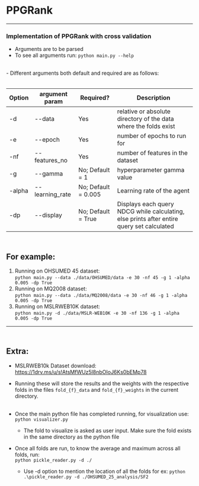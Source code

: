 # PPGRank
---
### Implementation of PPGRank with cross validation

- Arguments are to be parsed <br>
- To see all arguments run: `python main.py --help`
<br>
- Different arguments both default and required are as follows:<br>
<br>

|Option | argument param | Required? | Description |
|---|---|---|---|
|-d | --data | Yes | relative or absolute directory of the data where the folds exist |
|-e | --epoch | Yes | number of epochs to run for|
|-nf| --features_no | Yes | number of features in the dataset |
|-g | --gamma| No; Default = 1 | hyperparameter gamma value |
|-alpha| --learning_rate | No; Default = 0.005 | Learning rate of the agent |
|-dp| --display | No; Default = True | Displays each query NDCG while calculating, else prints after entire query set calculated |


<br>For example: 
---
1. Running on OHSUMED 45 dataset: <br> `python main.py --data ./data/OHSUMED/data -e 30 -nf 45 -g 1 -alpha 0.005 -dp True`
2. Running on MQ2008 dataset: <br> `python main.py --data ./data/MQ2008/data -e 30 -nf 46 -g 1 -alpha 0.005 -dp True`
3. Running on MSLRWEB10K dataset: <br> `python main.py -d ./data/MSLR-WEB10K -e 30 -nf 136 -g 1 -alpha 0.005 -dp True`
---

<br>Extra:
---
- MSLRWEB10k Dataset download: https://1drv.ms/u/s!AtsMfWUz5l8nbOIoJ6Ks0bEMp78
- Running these will store the results and the weights with the respective folds in the files `fold_{f}_data` and `fold_{f}_weights` in the current directory.
<br><br>
- Once the main python file has completed running, for visualization use: <br> `python visualizer.py`
  - The fold to visualize is asked as user input. Make sure the fold exists in the same directory as the python file

- Once all folds are run, to know the average and maximum across all folds, run:<br>
`python pickle_reader.py -d ./` 
  - Use -d option to mention the location of all the folds for ex: `python .\pickle_reader.py -d ./OHSUMED_25_analysis/SF2`


